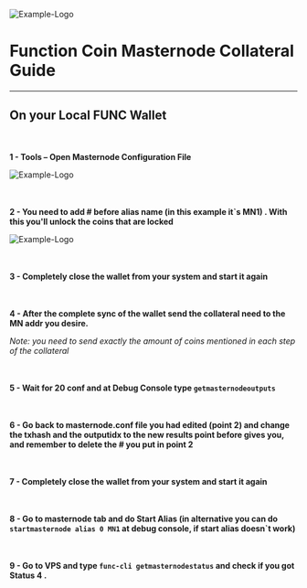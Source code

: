 ![Example-Logo](https://cdn.discordapp.com/attachments/444587921467768842/651938756437344266/unknown.png)

# Function Coin Masternode Collateral Guide
***

## On your Local FUNC Wallet

<br/><br/> 
**1 - Tools – Open Masternode Configuration File**

![Example-Logo](https://cdn.discordapp.com/attachments/444587921467768842/651940366160756747/unknown.png)

<br/><br/> 
**2 - You need to add # before alias name (in this example it`s MN1) . With this you'll unlock the coins that are locked**

![Example-Logo](https://cdn.discordapp.com/attachments/444587921467768842/651942548109262858/unknown.png)

<br/><br/> 
**3 -	Completely close the wallet from your system and start it again**

<br/><br/> 
**4 - After the complete sync of the wallet send the collateral need to the MN addr you desire.**

*Note: you need to send exactly the amount of coins mentioned in each step of the collateral*

<br/><br/> 
**5 -	Wait for 20 conf and at Debug Console type `getmasternodeoutputs`**

<br/><br/> 
**6 - Go back to masternode.conf file you had edited (point 2) and change the txhash and the outputidx to the new results point before gives you, and remember to delete the # you put in point 2**

<br/><br/> 
**7 -	Completely close the wallet from your system and start it again**

<br/><br/> 
**8 -	Go to masternode tab and do Start Alias  (in alternative you can do  `startmasternode alias 0 MN1` at debug console, if start alias doesn`t work)**

<br/><br/> 
**9 -	Go to VPS and type `func-cli getmasternodestatus` and check if you got Status 4 .** 
